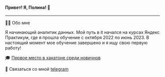 #### Привет! Я, Полина! 👋
---
:woman_technologist: Обо мне


Я начинающий аналитик данных. Мой путь в it начался на курсах Яндекс Практикум, где я прошла обучение с октября 2022 по июнь 2023. В настоящий момент мое обучение завершено и я ищу свою первую работу!

:mortar_board: [Первое место в хакатоне среди новичнов](https://hacks-ai.ru/hackathons.html?eventId=969079&caseEl=993641&tab=3)

💬 Связаться со мной [telegram](https://t.me/Polina_ili_da)

